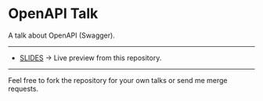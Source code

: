 # OpenAPI Talk

A talk about OpenAPI (Swagger). 

---
- [SLIDES](https://thomas.weinert.info/talk-openapi/) → Live preview from this repository.
---

Feel free to fork the repository for your own talks or send me merge requests.
